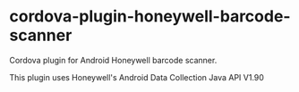 # cordova-plugin-honeywell-barcode-scanner

Cordova plugin for Android Honeywell barcode scanner.

This plugin uses Honeywell's Android Data Collection Java API V1.90
